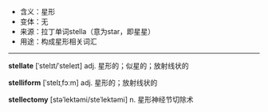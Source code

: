 - <span class="definition">含义：星形</span>
- <span class="definition">变体：无</span>
- <span class="definition">来源：拉丁单词stella（意为star，即星星）</span>
- <span class="definition">用途：构成星形相关词汇</span>

---

<span class="vocabulary">**stellate**</span> [ˈstelɪt/ˈsteleɪt] adj. 星形的；似星的；放射线状的

<span class="vocabulary">**stelliform**</span> [ˈstelɪˌfɔːm] adj. 星形的；放射线状的  

<span class="vocabulary">**stellectomy**</span> [stəˈlektəmi/steˈlektəmi] n. 星形神经节切除术
